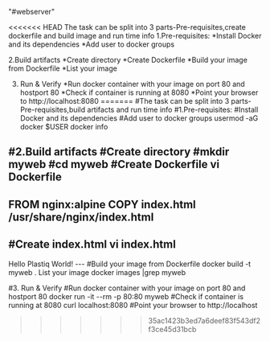 "#webserver"

<<<<<<< HEAD
The task can be split into 3 parts-Pre-requisites,create dockerfile and build image and run time info
1.Pre-requisites:
*Install Docker and its dependencies
*Add user to docker groups

2.Build artifacts
*Create directory
*Create Dockerfile
*Build your image from Dockerfile
*List your image

3. Run & Verify
*Run docker container with your image on port 80 and hostport 80
*Check if container is running at 8080
*Point your browser to http://localhost:8080
=======
#The task can be split into 3 parts-Pre-requisites,build artifacts and run time info
#1.Pre-requisites:
#Install Docker and its dependencies
#Add user to docker groups
usermod -aG docker $USER
docker info

#2.Build artifacts
#Create directory
#mkdir myweb
#cd myweb
#Create Dockerfile
vi Dockerfile
--
FROM nginx:alpine
COPY index.html /usr/share/nginx/index.html
---
#Create index.html
vi index.html
---
<html>
<body>
Hello Plastiq World!
</body>
</html>
---
#Build your image from Dockerfile
docker build -t myweb .
List your image
docker images |grep myweb

#3. Run & Verify
#Run docker container with your image on port 80 and hostport 80
docker run -it --rm -p 80:80 myweb
#Check if container is running at 8080
curl localhost:8080
#Point your browser to http://localhost
>>>>>>> 35ac1423b3ed7a6deef83f543df2f3ce45d31bcb
